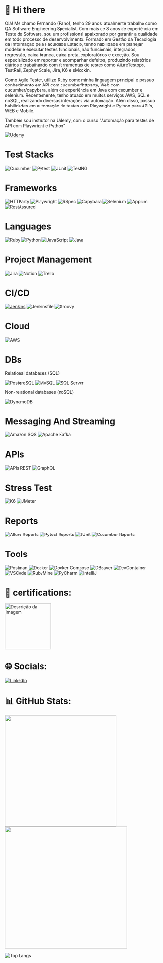 # 👋 Hi there

Olá! Me chamo Fernando (Pano), tenho 29 anos, atualmente trabalho como QA Software Engineering Specialist. Com mais de 8 anos de experiência em Teste de Software, sou um profissional apaixonado por garantir a qualidade em todo processo de desenvolvimento. Formado em Gestão da Tecnologia da Informação pela Faculdade Estácio, tenho habilidade em planejar, modelar e executar testes funcionais, não funcionais, integrados, regressão, caixa branca, caixa preta, exploratórios e exceção. Sou especializado em reportar e acompanhar defeitos, produzindo relatórios diários e trabalhando com ferramentas de testes como AllureTestops, TestRail, Zephyr Scale, Jira, K6 e sMockin.

Como Agile Tester, utilizo Ruby como minha linguagem principal e possuo conhecimento em API com cucumber/httparty, Web com cucumber/capybara, além de experiência em Java com cucumber e selenium. Recentemente, tenho atuado em muitos serviços AWS, SQL e noSQL, realizando diversas interações via automação. Além disso, possuo habilidades em automação de testes com Playwright e Python para API's, WEB e Mobile.

Também sou instrutor na Udemy, com o curso "Automação para testes de API com Playwright e Python"

[![Udemy](https://img.shields.io/badge/Udemy-8A2BE2.svg?logo=Udemy&logoColor=white)](https://www.udemy.com/course/automacao-para-testes-de-api-com-playwright-e-python)


# Test Stacks
![Cucumber](https://img.shields.io/badge/-Cucumber-brightgreen?style=for-the-badge&logo=cucumber&logoColor=white)
![Pytest](https://img.shields.io/badge/-Pytest-0A9EDC?style=for-the-badge&logo=pytest&logoColor=white)
![JUnit](https://img.shields.io/badge/-JUnit-25A162?style=for-the-badge&logo=junit5&logoColor=white)
![TestNG](https://img.shields.io/badge/-TestNG-E53435?style=for-the-badge&logo=testng&logoColor=white)

# Frameworks
![HTTParty](https://img.shields.io/badge/-HTTParty-4EC2E1?style=for-the-badge&logo=ruby&logoColor=white)
![Playwright](https://img.shields.io/badge/-Playwright-7DADC1?style=for-the-badge&logo=playwright&logoColor=white)
![RSpec](https://img.shields.io/badge/-RSpec-8A1538?style=for-the-badge&logo=ruby&logoColor=white)
![Capybara](https://img.shields.io/badge/-Capybara-141414?style=for-the-badge&logo=ruby&logoColor=white)
![Selenium](https://img.shields.io/badge/-Selenium-43B02A?style=for-the-badge&logo=selenium&logoColor=white)
![Appium](https://img.shields.io/badge/-Appium-663399?style=for-the-badge&logo=appium&logoColor=white)
![RestAssured](https://img.shields.io/badge/-RestAssured-139B43?style=for-the-badge&logo=java&logoColor=white)

# Languages
![Ruby](https://img.shields.io/badge/-Ruby-red?style=for-the-badge&logo=ruby&logoColor=white)
![Python](https://img.shields.io/badge/-Python-3776AB?style=for-the-badge&logo=python&logoColor=white)
![JavaScript](https://img.shields.io/badge/javascript-%23323330.svg?style=for-the-badge&logo=javascript&logoColor=%23F7DF1E)
![Java](https://img.shields.io/badge/-Java-007396?style=for-the-badge&logo=java&logoColor=white)

# Project Management
 ![Jira](https://img.shields.io/badge/jira-%230A0FFF.svg?style=for-the-badge&logo=jira&logoColor=white)
 ![Notion](https://img.shields.io/badge/Notion-%23000000.svg?style=for-the-badge&logo=notion&logoColor=white)
 ![Trello](https://img.shields.io/badge/Trello-%23026AA7.svg?style=for-the-badge&logo=Trello&logoColor=white)

# CI/CD
 [![Jenkins](https://img.shields.io/badge/-Jenkins-D24939?style=for-the-badge&logo=jenkins&logoColor=white)](https://www.jenkins.io/)
 ![Jenkinsfile](https://img.shields.io/badge/-Jenkinsfile-D24939?style=for-the-badge&logo=jenkins&logoColor=white)
 ![Groovy](https://img.shields.io/badge/-Groovy-4298B8?style=for-the-badge&logo=groovy&logoColor=white)

# Cloud
![AWS](https://img.shields.io/badge/-AWS-232F3E?style=for-the-badge&logo=amazon-aws&logoColor=white)

# DBs
Relational databases (SQL)

![PostgreSQL](https://img.shields.io/badge/-PostgreSQL-336791?style=for-the-badge&logo=postgresql&logoColor=white)
![MySQL](https://img.shields.io/badge/-MySQL-4479A1?style=for-the-badge&logo=mysql&logoColor=white)
![SQL Server](https://img.shields.io/badge/-SQL%20Server-CC2927?style=for-the-badge&logo=microsoft-sql-server&logoColor=white)

Non-relational databases (noSQL)

![DynamoDB](https://img.shields.io/badge/-DynamoDB-4053D6?style=for-the-badge&logo=amazon-dynamodb&logoColor=white)


# Messaging And Streaming

![Amazon SQS](https://img.shields.io/badge/-Amazon%20SQS-FF9900?style=for-the-badge&logo=amazon-sqs&logoColor=white)
![Apache Kafka](https://img.shields.io/badge/-Apache%20Kafka-231F20?style=for-the-badge&logo=apache-kafka&logoColor=white)

# APIs

![APIs REST](https://img.shields.io/badge/-APIs%20REST-009688?style=for-the-badge&logo=api&logoColor=white)
![GraphQL](https://img.shields.io/badge/-GraphQL-E10098?style=for-the-badge&logo=graphql&logoColor=white)

# Stress Test
![K6](https://img.shields.io/badge/-K6-000000?logo=k6&logoColor=white&style=for-the-badge)
![JMeter](https://img.shields.io/badge/-JMeter-D22128?logo=apache%20jmeter&logoColor=white&style=for-the-badge)

# Reports
![Allure Reports](https://img.shields.io/badge/-Allure%20Reports-FF8400?style=for-the-badge&logo=allure&logoColor=white)
![Pytest Reports](https://img.shields.io/badge/-Pytest%20Reports-0A9EDC?style=for-the-badge&logo=pytest&logoColor=white)
![JUnit](https://img.shields.io/badge/-JUnit-25A162?style=for-the-badge&logo=junit&logoColor=white)
![Cucumber Reports](https://img.shields.io/badge/-Cucumber%20Reports-23D96C?style=for-the-badge&logo=cucumber&logoColor=white)

# Tools
![Postman](https://img.shields.io/badge/Postman-FF6C37?style=for-the-badge&logo=postman&logoColor=white)
![Docker](https://img.shields.io/badge/-Docker-2496ED?style=for-the-badge&logo=docker&logoColor=white)
![Docker Compose](https://img.shields.io/badge/-Docker%20Compose-2496ED?style=for-the-badge&logo=docker&logoColor=white)
![DBeaver](https://img.shields.io/badge/-DBeaver-005C83?style=for-the-badge&logo=dbeaver&logoColor=white)
![DevContainer](https://img.shields.io/badge/-DevContainer-0DB7ED?style=for-the-badge&logo=docker&logoColor=white)
![VSCode](https://img.shields.io/badge/-VSCode-007ACC?style=for-the-badge&logo=visual-studio-code&logoColor=white)
![RubyMine](https://img.shields.io/badge/-RubyMine-701516?style=for-the-badge&logo=ruby-mine&logoColor=white)
![PyCharm](https://img.shields.io/badge/-PyCharm-000000?style=for-the-badge&logo=pycharm&logoColor=white)
![IntelliJ](https://img.shields.io/badge/-IntelliJ-000000?style=for-the-badge&logo=intellij-idea&logoColor=white)

# 🏅 certifications:

<a href="https://www.credly.com/badges/d31e9665-6f60-4fd4-9bf8-73b405c94d2e"><img src="https://o.remove.bg/downloads/0b935afe-69ae-42d0-ad2d-009e3c3fcc97/Selo-FL-removebg-preview.png" alt="Descrição da imagem" style="width:150px;"></a>

# 🌐 Socials:
[![LinkedIn](https://img.shields.io/badge/LinkedIn-%230077B5.svg?logo=linkedin&logoColor=white)](https://www.linkedin.com/in/fernando-toledo-moreira/)

# 📊 GitHub Stats:
<img src="https://github-readme-stats-wheat-two-53.vercel.app/api?username=fernandotoledomoreira&theme=neon&hide_border=false&include_all_commits=true&count_private=true&show_icons=true"  width="364px" />                    <img src="https://github-readme-streak-stats.herokuapp.com/?user=fernandotoledomoreira&theme=neon&hide_border=false"  width="400px" />

![Top Langs](https://github-readme-stats.vercel.app/api/top-langs/?username=fernandotoledomoreira&theme=neon&hide_border=false&include_all_commits=true&count_private=true&layout=compact)
